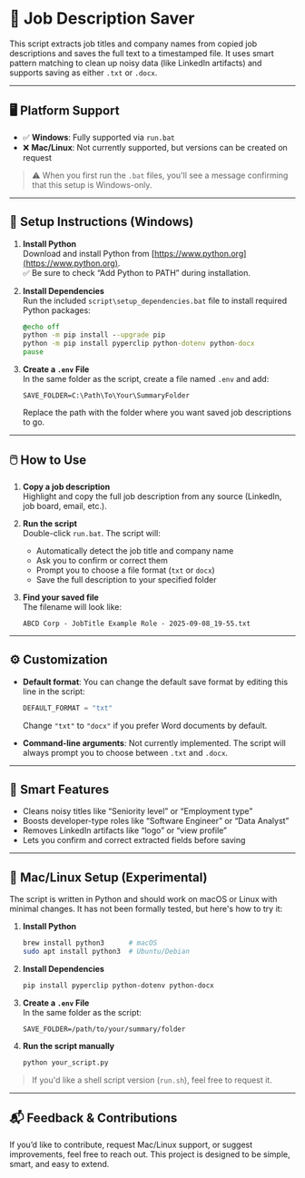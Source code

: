 # 📄 Job Description Saver

This script extracts job titles and company names from copied job descriptions and saves the full text to a timestamped file. It uses smart pattern matching to clean up noisy data (like LinkedIn artifacts) and supports saving as either `.txt` or `.docx`.

---

## 🖥️ Platform Support

- ✅ **Windows**: Fully supported via `run.bat`
- ❌ **Mac/Linux**: Not currently supported, but versions can be created on request

> ⚠️ When you first run the `.bat` files, you'll see a message confirming that this setup is Windows-only.

---

## 🚀 Setup Instructions (Windows)

1. **Install Python**  
   Download and install Python from [https://www.python.org](https://www.python.org).  
   ✅ Be sure to check “Add Python to PATH” during installation.

2. **Install Dependencies**  
   Run the included `script\setup_dependencies.bat` file to install required Python packages:
   ```bat
   @echo off
   python -m pip install --upgrade pip
   python -m pip install pyperclip python-dotenv python-docx
   pause
   ```

3. **Create a `.env` File**  
   In the same folder as the script, create a file named `.env` and add:
   ```
   SAVE_FOLDER=C:\Path\To\Your\SummaryFolder
   ```
   Replace the path with the folder where you want saved job descriptions to go.

---

## 🖱️ How to Use

1. **Copy a job description**  
   Highlight and copy the full job description from any source (LinkedIn, job board, email, etc.).

2. **Run the script**  
   Double-click `run.bat`. The script will:
   - Automatically detect the job title and company name
   - Ask you to confirm or correct them
   - Prompt you to choose a file format (`txt` or `docx`)
   - Save the full description to your specified folder

3. **Find your saved file**  
   The filename will look like:
   ```
   ABCD Corp - JobTitle Example Role - 2025-09-08_19-55.txt
   ```

---

## ⚙️ Customization

- **Default format**: You can change the default save format by editing this line in the script:
  ```python
  DEFAULT_FORMAT = "txt"
  ```
  Change `"txt"` to `"docx"` if you prefer Word documents by default.

- **Command-line arguments**: Not currently implemented. The script will always prompt you to choose between `.txt` and `.docx`.

---

## 🧠 Smart Features

- Cleans noisy titles like “Seniority level” or “Employment type”
- Boosts developer-type roles like “Software Engineer” or “Data Analyst”
- Removes LinkedIn artifacts like “logo” or “view profile”
- Lets you confirm and correct extracted fields before saving

---

## 🐧 Mac/Linux Setup (Experimental)

The script is written in Python and should work on macOS or Linux with minimal changes. It has not been formally tested, but here's how to try it:

1. **Install Python**  
   ```bash
   brew install python3      # macOS
   sudo apt install python3  # Ubuntu/Debian
   ```

2. **Install Dependencies**  
   ```bash
   pip install pyperclip python-dotenv python-docx
   ```

3. **Create a `.env` File**  
   In the same folder as the script:
   ```
   SAVE_FOLDER=/path/to/your/summary/folder
   ```

4. **Run the script manually**  
   ```bash
   python your_script.py
   ```

> If you'd like a shell script version (`run.sh`), feel free to request it.

---

## 📬 Feedback & Contributions

If you’d like to contribute, request Mac/Linux support, or suggest improvements, feel free to reach out. This project is designed to be simple, smart, and easy to extend.